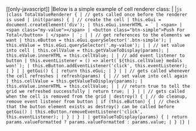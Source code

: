 [[only-javascript]]
|Below is a simple example of cell renderer class:
|
|`` js |class TotalValueRenderer { | // gets called once before the renderer is used | init(params) { | // create the cell | this.eGui = document.createElement('div'); | this.eGui.innerHTML = ` | <span> | <span class="my-value"></span> | <button class="btn-simple">Push For Total</button> | </span> | `; | | // get references to the elements we want | this.eButton = this.eGui.querySelector('.btn-simple'); | this.eValue = this.eGui.querySelector('.my-value'); | | // set value into cell | this.cellValue = this.getValueToDisplay(params); | this.eValue.innerHTML = this.cellValue; | | // add event listener to button | this.eventListener = () => alert(`${this.cellValue} medals won!`); | this.eButton.addEventListener('click', this.eventListener); | } | | getGui() { | return this.eGui; | } | | // gets called whenever the cell refreshes | refresh(params) { | // set value into cell again | this.cellValue = this.getValueToDisplay(params); | this.eValue.innerHTML = this.cellValue; | | // return true to tell the grid we refreshed successfully | return true; | } | | // gets called when the cell is removed from the grid | destroy() { | // do cleanup, remove event listener from button | if (this.eButton) { | // check that the button element exists as destroy() can be called before getGui() | this.eButton.removeEventListener('click', this.eventListener); | } | } | | getValueToDisplay(params) { | return params.valueFormatted ? params.valueFormatted : params.value; | } |} | ``
